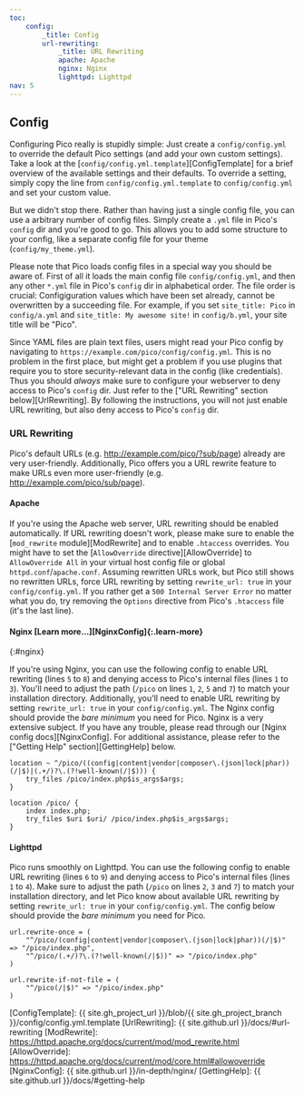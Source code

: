 ```yaml
---
toc:
    config:
        _title: Config
        url-rewriting:
            _title: URL Rewriting
            apache: Apache
            nginx: Nginx
            lighttpd: Lighttpd
nav: 5
---
```


## Config

Configuring Pico really is stupidly simple: Just create a `config/config.yml` to override the default Pico settings (and add your own custom settings). Take a look at the [`config/config.yml.template`][ConfigTemplate] for a brief overview of the available settings and their defaults. To override a setting, simply copy the line from `config/config.yml.template` to `config/config.yml` and set your custom value.

But we didn't stop there. Rather than having just a single config file, you can use a arbitrary number of config files. Simply create a `.yml` file in Pico's `config` dir and you're good to go. This allows you to add some structure to your config, like a separate config file for your theme (`config/my_theme.yml`).

Please note that Pico loads config files in a special way you should be aware of. First of all it loads the main config file `config/config.yml`, and then any other `*.yml` file in Pico's `config` dir in alphabetical order. The file order is crucial: Configiguration values which have been set already, cannot be overwritten by a succeeding file. For example, if you set `site_title: Pico` in `config/a.yml` and `site_title: My awesome site!` in `config/b.yml`, your site title will be "Pico".

Since YAML files are plain text files, users might read your Pico config by navigating to `https://example.com/pico/config/config.yml`. This is no problem in the first place, but might get a problem if you use plugins that require you to store security-relevant data in the config (like credentials). Thus you should *always* make sure to configure your webserver to deny access to Pico's `config` dir. Just refer to the ["URL Rewriting" section below][UrlRewriting]. By following the instructions, you will not just enable URL rewriting, but also deny access to Pico's `config` dir.

### URL Rewriting

Pico's default URLs (e.g. http://example.com/pico/?sub/page) already are very user-friendly. Additionally, Pico offers you a URL rewrite feature to make URLs even more user-friendly (e.g. http://example.com/pico/sub/page).

#### Apache

If you're using the Apache web server, URL rewriting should be enabled automatically. If URL rewriting doesn't work, please make sure to enable the [`mod_rewrite` module][ModRewrite] and to enable `.htaccess` overrides. You might have to set the [`AllowOverride` directive][AllowOverride] to `AllowOverride All` in your virtual host config file or global `httpd.conf`/`apache.conf`. Assuming rewritten URLs work, but Pico still shows no rewritten URLs, force URL rewriting by setting `rewrite_url: true` in your `config/config.yml`. If you rather get a `500 Internal Server Error` no matter what you do, try removing the `Options` directive from Pico's `.htaccess` file (it's the last line).

#### Nginx [Learn more…][NginxConfig]{:.learn-more}
{:#nginx}

If you're using Nginx, you can use the following config to enable URL rewriting (lines `5` to `8`) and denying access to Pico's internal files (lines `1` to `3`). You'll need to adjust the path (`/pico` on lines `1`, `2`, `5` and `7`) to match your installation directory. Additionally, you'll need to enable URL rewriting by setting `rewrite_url: true` in your `config/config.yml`. The Nginx config should provide the *bare minimum* you need for Pico. Nginx is a very extensive subject. If you have any trouble, please read through our [Nginx config docs][NginxConfig]. For additional assistance, please refer to the ["Getting Help" section][GettingHelp] below.

```
location ~ ^/pico/((config|content|vendor|composer\.(json|lock|phar))(/|$)|(.+/)?\.(?!well-known(/|$))) {
    try_files /pico/index.php$is_args$args;
}

location /pico/ {
    index index.php;
    try_files $uri $uri/ /pico/index.php$is_args$args;
}
```

#### Lighttpd

Pico runs smoothly on Lighttpd. You can use the following config to enable URL rewriting (lines `6` to `9`) and denying access to Pico's internal files (lines `1` to `4`). Make sure to adjust the path (`/pico` on lines `2`, `3` and `7`) to match your installation directory, and let Pico know about available URL rewriting by setting `rewrite_url: true` in your `config/config.yml`. The config below should provide the *bare minimum* you need for Pico.

```
url.rewrite-once = (
    "^/pico/(config|content|vendor|composer\.(json|lock|phar))(/|$)" => "/pico/index.php",
    "^/pico/(.+/)?\.(?!well-known(/|$))" => "/pico/index.php"
)

url.rewrite-if-not-file = (
    "^/pico(/|$)" => "/pico/index.php"
)
```

[ConfigTemplate]: {{ site.gh_project_url }}/blob/{{ site.gh_project_branch }}/config/config.yml.template
[UrlRewriting]: {{ site.github.url }}/docs/#url-rewriting
[ModRewrite]: https://httpd.apache.org/docs/current/mod/mod_rewrite.html
[AllowOverride]: https://httpd.apache.org/docs/current/mod/core.html#allowoverride
[NginxConfig]: {{ site.github.url }}/in-depth/nginx/
[GettingHelp]: {{ site.github.url }}/docs/#getting-help
